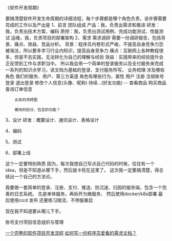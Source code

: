 《软件开发周期》

要搞清楚软件开发生命周期的详细流程，每个步骤都是哪个角色负责，该步骤需要完成的工作以及产出是
1、前言
	团队组成
		产品：我，负责出需求和推进
		研发：我，负责出技术方案、编码
		质控：我，负责出测试用例、完成功能测试、性能测试
		运维，我，负责项目的部署架构
2、需求
	需求调研
		需要一份调研报告，包括背景、痛点、效益、竞品分析。
		背景：程序员内卷形式严峻，不提高自身竞争力恐被淘汰，所以要多学习行业内知识，提高自身竞争力
		痛点：互联网上各种教程很多，但是不去实践，无法转化为自己的理解与经验
		效益：实践带来的经验提升会正反馈到工作与求职当中。
		所以我会用一个简单的登录服务以及支付服务来完成一系列的知识点学习，该文档为基础的登录、支付服务所写。
	业务梳理
		涉及哪些角色
			我们的服务、用户、第三方渠道
		角色有哪些行为、属性
			用户
				注册
				注销账号
				登录
				退出登录
				修改个人信息(头像、昵称)
				待续...(好友功能)
				--
				查看商品
				购买商品
				查询订单信息

		业务的流转图

		模块的划分，包含的功能？

3、设计
	研发：概要设计、通讯设计、表格设计

4、编码

5、测试

6、部署上线

这个一定要特别熟悉
因为，每次我想自己写点自己代码的时候，往往有一个idea，但是不知道从哪下手，然后就卡死在这里了。
这次我一定要搞清楚，得总结出一个自己的方法论。

我要做一套简单的登录、注册、支付、推送、防沉迷、归因的服务端，包含一个完善的日志系统。
先是单体服务，再拆开为微服务、
然后使用docker/k8s部署
最后使用cicd 发布
还要练习限流、不停服重启

现在我不知道要从哪儿下手。


账号支付项目信息组织与管理

[一个完整的软件项目开发流程](https://zhuanlan.zhihu.com/p/31323554)
[如何写一份程序员爱看的需求文档？](http://www.woshipm.com/pmd/778068.html)
